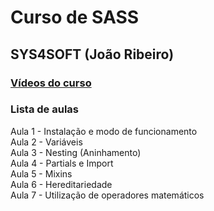 # Curso de SASS
## SYS4SOFT (João Ribeiro)

### [Vídeos do curso](https://www.youtube.com/watch?v=-6yxC-0Nux8&list=PLXik_5Br-zO9AMTaAqq7EpYllTPSDUZut)

### Lista de aulas  

Aula 1 - Instalação e modo de funcionamento  
Aula 2 - Variáveis  
Aula 3 - Nesting (Aninhamento)  
Aula 4 - Partials e Import  
Aula 5 - Mixins  
Aula 6 - Hereditariedade  
Aula 7 - Utilização de operadores matemáticos  